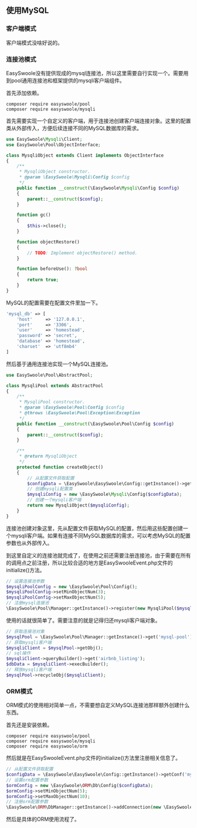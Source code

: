 ## 使用MySQL

### 客户端模式

客户端模式没啥好说的。

### 连接池模式

EasySwoole没有提供现成的mysql连接池，所以这里需要自行实现一个。需要用到pool通用连接池和框架提供的mysqli客户端组件。

首先添加依赖。

```shell
composer require easyswoole/pool
composer require easyswoole/mysqli
```

首先需要实现一个自定义的客户端，用于连接池创建客户端连接对象。这里的配置类从外部传入，方便后续连接不同的MySQL数据库的需求。

```php
use EasySwoole\Mysqli\Client;
use EasySwoole\Pool\ObjectInterface;

class MysqliObject extends Client implements ObjectInterface
{
    /**
     * MysqliObject constructor.
     * @param \EasySwoole\Mysqli\Config $config
     */
    public function __construct(\EasySwoole\Mysqli\Config $config)
    {
        parent::__construct($config);
    }

    function gc()
    {
        $this->close();
    }

    function objectRestore()
    {
        // TODO: Implement objectRestore() method.
    }

    function beforeUse(): ?bool
    {
        return true;
    }
}
```

MySQL的配置需要在配置文件里加一下。

```php
'mysql_db' => [
    'host'     => '127.0.0.1',
    'port'     => '3306',
    'user'     => 'homestead',
    'password' => 'secret',
    'database' => 'homestead',
    'charset'  => 'utf8mb4'
]
```

然后基于通用连接池实现一个MySQL连接池。

```php
use EasySwoole\Pool\AbstractPool;

class MysqliPool extends AbstractPool
{
    /**
     * MysqliPool constructor.
     * @param \EasySwoole\Pool\Config $config
     * @throws \EasySwoole\Pool\Exception\Exception
     */
    public function __construct(\EasySwoole\Pool\Config $config)
    {
        parent::__construct($config);
    }

    /**
     * @return MysqliObject
     */
    protected function createObject()
    {
        // 从配置文件获取配置
        $configData = \EasySwoole\EasySwoole\Config::getInstance()->getConf('mysql_db');
        // 创建mysqli配置类
        $mysqliConfig = new \EasySwoole\Mysqli\Config($configData);
        // 创建一个mysqli客户端
        return new MysqliObject($mysqliConfig);
    }
}
```

连接池创建对象这里，先从配置文件获取MySQL的配置，然后用这些配置创建一个mysqli客户端。如果有连接不同MySQL数据库的需求，可以考虑MySQL的配置参数也从外部传入。

到这里自定义的连接池就完成了，在使用之前还需要注册连接池，由于需要在所有的调用点之前注册，所以比较合适的地方是EasySwooleEvent.php文件的initialize()方法。

```php
// 设置连接池参数
$mysqliPoolConfig = new \EasySwoole\Pool\Config();
$mysqliPoolConfig->setMinObjectNum(3);
$mysqliPoolConfig->setMaxObjectNum(5);
// 注册mysql连接池
\EasySwoole\Pool\Manager::getInstance()->register(new MysqliPool($mysqliPoolConfig), 'mysql-pool');
```

使用的话就很简单了。需要注意的就是记得归还mysqli客户端对象。

```php
// 获取连接池对象
$mysqlPool = \EasySwoole\Pool\Manager::getInstance()->get('mysql-pool');
// 获取mysqli客户端
$mysqliClient = $mysqlPool->getObj();
// sql操作
$mysqliClient->queryBuilder()->get('airbnb_listing');
$dbData = $mysqliClient->execBuilder();
// 释放mysqli客户端
$mysqlPool->recycleObj($mysqliClient);
```

### ORM模式

ORM模式的使用相对简单一点，不需要想自定义MySQL连接池那样额外创建什么东西。

首先还是安装依赖。

```shell
composer require easyswoole/pool
composer require easyswoole/mysqli
composer require easyswoole/orm
```

然后就是在EasySwooleEvent.php文件的initialize()方法里注册相关信息了。

```php
// 从配置文件获取配置
$configData = \EasySwoole\EasySwoole\Config::getInstance()->getConf('mysql_db');
// 设置orm配置参数
$ormConfig = new \EasySwoole\ORM\Db\Config($configData);
$ormConfig->setMinObjectNum(5);
$ormConfig->setMaxObjectNum(10);
// 注册orm配置参数
\EasySwoole\ORM\DbManager::getInstance()->addConnection(new \EasySwoole\ORM\Db\Connection($ormConfig));
```

然后是具体的ORM使用流程了。